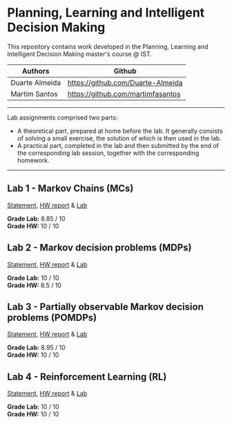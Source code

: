 # Planning, Learning and Intelligent Decision Making

This repository contains work developed in the Planning, Learning and Intelligent Decision Making master's course @ IST.

Authors | Github
--------|--------
Duarte Almeida | https://github.com/Duarte-Almeida
Martim Santos  | https://github.com/martimfasantos

---

Lab assignments comprised two parts:

- A theoretical part, prepared at home before the lab. It generally consists of solving a small exercise, the solution of which is then used in the lab.
- A practical part, completed in the lab and then submitted by the end of the corresponding lab session, together with the corresponding homework.

---

## Lab 1 - Markov Chains (MCs)
[Statement](https://github.com/martimfasantos/PADI/blob/main/hw1/hw1_statement.pdf), [HW report](https://github.com/martimfasantos/PADI/blob/main/hw1/hw1_g03.pdf) & [Lab](https://github.com/martimfasantos/PADI/blob/main/hw1/lab1_g03.py)

**Grade Lab:** 8.85 / 10 \
**Grade HW:** 10 / 10

## Lab 2 - Markov decision problems (MDPs)
[Statement](https://github.com/martimfasantos/PADI/blob/main/hw2/hw2_statement.pdf), [HW report](https://github.com/martimfasantos/PADI/blob/main/hw2/hw2_g03.pdf) & [Lab](https://github.com/martimfasantos/PADI/blob/main/hw2/lab2_g03.py)

**Grade Lab:** 10 / 10 \
**Grade HW:** 8.5 / 10

## Lab 3 - Partially observable Markov decision problems (POMDPs)
[Statement](https://github.com/martimfasantos/PADI/blob/main/hw3/hw3_statement.pdf), [HW report](https://github.com/martimfasantos/PADI/blob/main/hw3/hw3_g03.pdf) & [Lab](https://github.com/martimfasantos/PADI/blob/main/hw3/lab3_g03.py) 

**Grade Lab:** 8.95 / 10 \
**Grade HW:** 10 / 10

## Lab 4 - Reinforcement Learning (RL)
[Statement](https://github.com/martimfasantos/PADI/blob/main/hw4/hw4_statement.pdf), [HW report](https://github.com/martimfasantos/PADI/blob/main/hw4/hw4_g03.pdf) & [Lab](https://github.com/martimfasantos/PADI/blob/main/hw4/lab4_g03.py) 

**Grade Lab:** 10 / 10 \
**Grade HW:** 10 / 10
